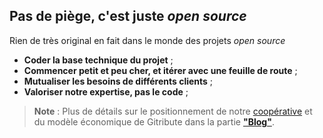 ## Pas de piège, c'est juste _open source_

Rien de très original en fait dans le monde des projets _open source_

- **Coder la base technique du projet** ;
- **Commencer petit et peu cher, et itérer avec une feuille de route** ;
- **Mutualiser les besoins de différents clients** ; 
- **Valoriser notre expertise, pas le code** ;

> **Note** : Plus de détails sur le positionnement de notre [coopérative](https://multi.coop) et du modèle économique de Gitribute dans la partie **["Blog"](/blog)**.
